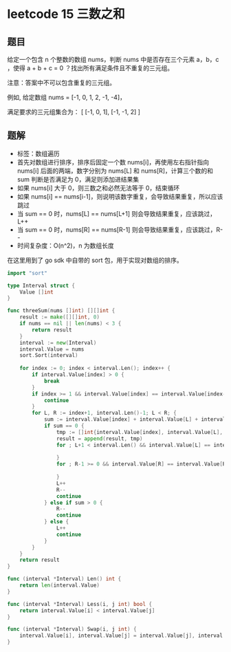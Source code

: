 # leetcode 15 三数之和

## 题目

给定一个包含 n 个整数的数组 nums，判断 nums 中是否存在三个元素 a，b，c ，使得 a + b + c = 0 ？找出所有满足条件且不重复的三元组。

注意：答案中不可以包含重复的三元组。

例如, 给定数组 nums = [-1, 0, 1, 2, -1, -4]，

满足要求的三元组集合为：
[
  [-1, 0, 1],
  [-1, -1, 2]
]

## 题解 

- 标签：数组遍历
- 首先对数组进行排序，排序后固定一个数 nums[i]，再使用左右指针指向 nums[i] 后面的两端，数字分别为 nums[L] 和 nums[R]，计算三个数的和 sum 判断是否满足为 0，满足则添加进结果集
- 如果 nums[i] 大于 0，则三数之和必然无法等于 0，结束循环
- 如果 nums[i] == nums[i-1]，则说明该数字重复，会导致结果重复，所以应该跳过
- 当 sum == 0 时，nums[L] == nums[L+1] 则会导致结果重复，应该跳过，L++
- 当 sum == 0 时，nums[R] == nums[R-1] 则会导致结果重复，应该跳过，R--
- 时间复杂度：O(n^2)，n 为数组长度

在这里用到了 go sdk 中自带的 sort 包，用于实现对数组的排序。

```go
import "sort"

type Interval struct {
    Value []int
}

func threeSum(nums []int) [][]int {
    result := make([][]int, 0)
    if nums == nil || len(nums) < 3 {
        return result
    }
    interval := new(Interval)
    interval.Value = nums
    sort.Sort(interval)
    
    for index := 0; index < interval.Len(); index++ {
        if interval.Value[index] > 0 {
            break
        }
        if index >= 1 && interval.Value[index] == interval.Value[index-1] {
            continue
        }
        for L, R := index+1, interval.Len()-1; L < R; {
            sum := interval.Value[index] + interval.Value[L] + interval.Value[R]
            if sum == 0 {
                tmp := []int{interval.Value[index], interval.Value[L], interval.Value[R]}
                result = append(result, tmp)
                for ; L+1 < interval.Len() && interval.Value[L] == interval.Value[L+1]; L++ {
    
                }
                for ; R-1 >= 0 && interval.Value[R] == interval.Value[R-1]; R-- {
    
                }
                L++
                R--
                continue
            } else if sum > 0 {
                R--
                continue
            } else {
                L++
                continue
            }
        }
    }
    return result
}

func (interval *Interval) Len() int {
    return len(interval.Value)
}

func (interval *Interval) Less(i, j int) bool {
    return interval.Value[i] < interval.Value[j]
}

func (interval *Interval) Swap(i, j int) {
    interval.Value[i], interval.Value[j] = interval.Value[j], interval.Value[i]
}
```